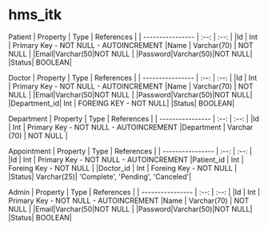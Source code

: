 # hms_itk

Patient
| Property     | Type | References | 
| ---------------- | :--: | :--: |
|Id | Int | Primary Key - NOT NULL - AUTOINCREMENT 
|Name | Varchar(70) | NOT NULL |
|Email|Varchar(50|NOT NULL |
|Password|Varchar(50)|NOT NULL|
|Status| BOOLEAN| 


Doctor
| Property     | Type | References | 
| ---------------- | :--: | :--: |
|Id | Int | Primary Key - NOT NULL - AUTOINCREMENT 
|Name | Varchar(70) | NOT NULL |
|Email|Varchar(50|NOT NULL |
|Password|Varchar(50)|NOT NULL|
|Department_id| Int | FOREING KEY - NOT NULL|
|Status| BOOLEAN| 

Department 
| Property     | Type | References | 
| ---------------- | :--: | :--: |
|Id | Int | Primary Key - NOT NULL - AUTOINCREMENT 
|Department | Varchar (70) | NOT NULL |


Appointment
| Property     | Type | References | 
| ---------------- | :--: | :--: |
|Id | Int | Primary Key - NOT NULL - AUTOINCREMENT 
|Patient_id | Int | Foreing Key - NOT NULL |
|Doctor_id | Int | Foreing Key - NOT NULL |
|Status| Varchar(25)| 'Complete', 'Pending', 'Canceled'|


Admin
| Property     | Type | References | 
| ---------------- | :--: | :--: |
|Id | Int | Primary Key - NOT NULL - AUTOINCREMENT 
|Name | Varchar(70) | NOT NULL |
|Email|Varchar(50|NOT NULL |
|Password|Varchar(50)|NOT NULL|
|Status| BOOLEAN| 
